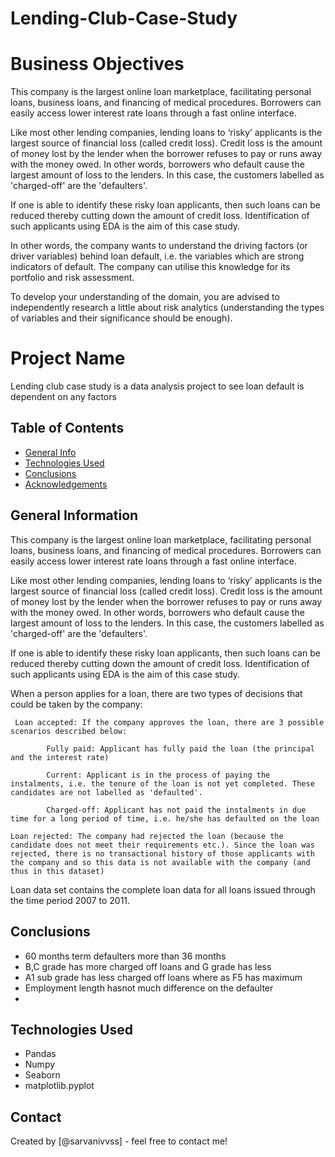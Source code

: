 # Lending-Club-Case-Study

# Business Objectives
This company is the largest online loan marketplace, facilitating personal loans, business loans, and financing of medical procedures. Borrowers can easily access lower interest rate loans through a fast online interface. 

Like most other lending companies, lending loans to ‘risky’ applicants is the largest source of financial loss (called credit loss). Credit loss is the amount of money lost by the lender when the borrower refuses to pay or runs away with the money owed. In other words, borrowers who default cause the largest amount of loss to the lenders. In this case, the customers labelled as 'charged-off' are the 'defaulters'. 

If one is able to identify these risky loan applicants, then such loans can be reduced thereby cutting down the amount of credit loss. Identification of such applicants using EDA is the aim of this case study.

In other words, the company wants to understand the driving factors (or driver variables) behind loan default, i.e. the variables which are strong indicators of default.  The company can utilise this knowledge for its portfolio and risk assessment. 


To develop your understanding of the domain, you are advised to independently research a little about risk analytics (understanding the types of variables and their significance should be enough).


# Project Name
Lending club case study is a data analysis project to see loan default is dependent on any factors


## Table of Contents
* [General Info](#general-information)
* [Technologies Used](#technologies-used)
* [Conclusions](#conclusions)
* [Acknowledgements](#acknowledgements)



## General Information
  
This company is the largest online loan marketplace, facilitating personal loans, business loans, and financing of medical procedures. Borrowers can easily access lower interest rate loans through a fast online interface. 

Like most other lending companies, lending loans to ‘risky’ applicants is the largest source of financial loss (called credit loss). Credit loss is the amount of money lost by the lender when the borrower refuses to pay or runs away with the money owed. In other words, borrowers who default cause the largest amount of loss to the lenders. In this case, the customers labelled as 'charged-off' are the 'defaulters'. 

If one is able to identify these risky loan applicants, then such loans can be reduced thereby cutting down the amount of credit loss. Identification of such applicants using EDA is the aim of this case study.

  When a person applies for a loan, there are two types of decisions that could be taken by the company:

     Loan accepted: If the company approves the loan, there are 3 possible scenarios described below:

            Fully paid: Applicant has fully paid the loan (the principal and the interest rate)

            Current: Applicant is in the process of paying the instalments, i.e. the tenure of the loan is not yet completed. These candidates are not labelled as 'defaulted'.

            Charged-off: Applicant has not paid the instalments in due time for a long period of time, i.e. he/she has defaulted on the loan 

    Loan rejected: The company had rejected the loan (because the candidate does not meet their requirements etc.). Since the loan was rejected, there is no transactional history of those applicants with the company and so this data is not available with the company (and thus in this dataset)

Loan data set contains the complete loan data for all loans issued through the time period 2007 to 2011.



## Conclusions
- 60 months term defaulters more than 36 months
- B,C grade has more charged off loans and G grade has less
- A1 sub grade has less charged off loans where as F5 has maximum
- Employment length hasnot much difference on the defaulter
- 



## Technologies Used
- Pandas 
- Numpy 
- Seaborn 
- matplotlib.pyplot

## Contact
Created by [@sarvanivvss] - feel free to contact me!

